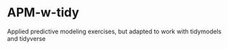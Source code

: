 # APM-w-tidy
 Applied predictive modeling exercises, but adapted to work with tidymodels and tidyverse

